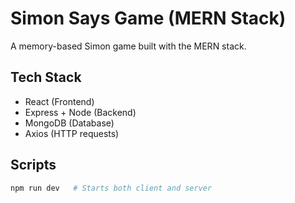 # Simon Says Game (MERN Stack)

A memory-based Simon game built with the MERN stack.

## Tech Stack

- React (Frontend)
- Express + Node (Backend)
- MongoDB (Database)
- Axios (HTTP requests)

## Scripts

```bash
npm run dev   # Starts both client and server
